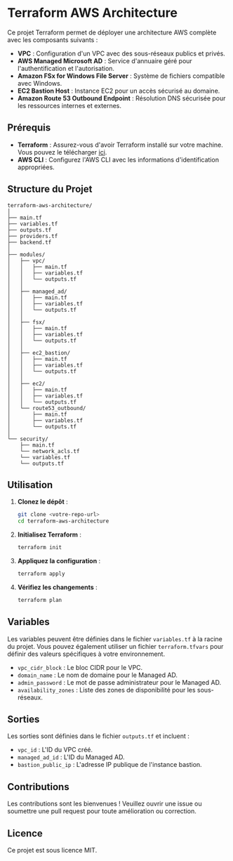 
# Terraform AWS Architecture

Ce projet Terraform permet de déployer une architecture AWS complète avec les composants suivants :

- **VPC** : Configuration d'un VPC avec des sous-réseaux publics et privés.
- **AWS Managed Microsoft AD** : Service d'annuaire géré pour l'authentification et l'autorisation.
- **Amazon FSx for Windows File Server** : Système de fichiers compatible avec Windows.
- **EC2 Bastion Host** : Instance EC2 pour un accès sécurisé au domaine.
- **Amazon Route 53 Outbound Endpoint** : Résolution DNS sécurisée pour les ressources internes et externes.

## Prérequis

- **Terraform** : Assurez-vous d'avoir Terraform installé sur votre machine. Vous pouvez le télécharger [ici](https://www.terraform.io/downloads).
- **AWS CLI** : Configurez l'AWS CLI avec les informations d'identification appropriées.

## Structure du Projet

```plaintext
terraform-aws-architecture/
│
├── main.tf
├── variables.tf
├── outputs.tf
├── providers.tf
├── backend.tf
│
├── modules/
│   ├── vpc/
│   │   ├── main.tf
│   │   ├── variables.tf
│   │   └── outputs.tf
│   │
│   ├── managed_ad/
│   │   ├── main.tf
│   │   ├── variables.tf
│   │   └── outputs.tf
│   │
│   ├── fsx/
│   │   ├── main.tf
│   │   ├── variables.tf
│   │   └── outputs.tf
│   │
│   ├── ec2_bastion/
│   │   ├── main.tf
│   │   ├── variables.tf
│   │   └── outputs.tf
│   │
│   ├── ec2/
│   │   ├── main.tf
│   │   ├── variables.tf
│   │   └── outputs.tf
│   └── route53_outbound/
│       ├── main.tf
│       ├── variables.tf
│       └── outputs.tf
│
└── security/
    ├── main.tf
    └── network_acls.tf
    └── variables.tf
    └── outputs.tf
```

## Utilisation

1. **Clonez le dépôt** :
   ```bash
   git clone <votre-repo-url>
   cd terraform-aws-architecture
   ```

2. **Initialisez Terraform** :
   ```bash
   terraform init
   ```

3. **Appliquez la configuration** :
   ```bash
   terraform apply
   ```

4. **Vérifiez les changements** :
   ```bash
   terraform plan
   ```

## Variables

Les variables peuvent être définies dans le fichier `variables.tf` à la racine du projet. Vous pouvez également utiliser un fichier `terraform.tfvars` pour définir des valeurs spécifiques à votre environnement.

- `vpc_cidr_block` : Le bloc CIDR pour le VPC.
- `domain_name` : Le nom de domaine pour le Managed AD.
- `admin_password` : Le mot de passe administrateur pour le Managed AD.
- `availability_zones` : Liste des zones de disponibilité pour les sous-réseaux.

## Sorties

Les sorties sont définies dans le fichier `outputs.tf` et incluent :

- `vpc_id` : L'ID du VPC créé.
- `managed_ad_id` : L'ID du Managed AD.
- `bastion_public_ip` : L'adresse IP publique de l'instance bastion.

## Contributions

Les contributions sont les bienvenues ! Veuillez ouvrir une issue ou soumettre une pull request pour toute amélioration ou correction.

## Licence

Ce projet est sous licence MIT.

